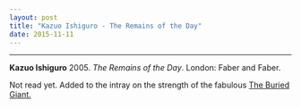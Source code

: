 ```yaml
---
layout: post
title: "Kazuo Ishiguro - The Remains of the Day"
date: 2015-11-11
---
```




***
<b>Kazuo Ishiguro</b> 2005. _The Remains of the Day_. London: Faber and Faber. 

Not read yet. Added to the intray on the strength of the fabulous <a href="https://timeteam.github.io/blog/2015/06/13/The-Buried-Giant/">The Buried Giant.</a>
